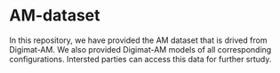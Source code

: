 # AM-dataset
In this repository, we have provided the AM dataset that is drived from Digimat-AM.  We also provided Digimat-AM models of all corresponding configurations. Intersted parties can access this data for further srtudy. 
